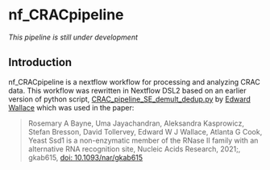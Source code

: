 # nf_CRACpipeline
*This pipeline is still under development*

## Introduction
nf_CRACpipeline is a nextflow workflow for processing and analyzing CRAC data.
This workflow was rewritten in Nextflow DSL2 based on an earlier version of python script, [CRAC_pipeline_SE_demult_dedup.py](https://github.com/ewallace/Ssd1_CRACanalysis_2020/blob/master/src/CRAC_pipeline_SE_demult_dedup.py) by [Edward Wallace](https://ewallace.github.io/) which was used in the paper:

>Rosemary A Bayne, Uma Jayachandran, Aleksandra Kasprowicz, Stefan Bresson, David Tollervey, Edward W J Wallace, Atlanta G Cook, Yeast Ssd1 is a non-enzymatic member of the RNase II family with an alternative RNA recognition site, Nucleic Acids Research, 2021;, gkab615, [doi: 10.1093/nar/gkab615](https://doi.org/10.1093/nar/gkab615)
